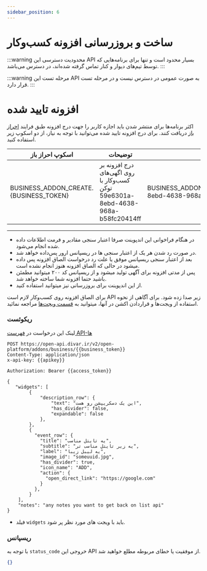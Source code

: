```yaml
---
sidebar_position: 6
---
```


# ساخت و بروزرسانی افزونه کسب‌و‌کار

:::warning محدودیت دسترسی
این API بسیار محدود است و تنها برای برنامه‌هایی که توسط تیم‌های دیوار و کنار تماس گرفته شده‌اند، در دسترس می‌باشد.
:::

:::warning مرحله تست
این API به صورت عمومی در دسترس نیست و در مرحله تست قرار دارد.
:::

# افزونه تایید شده

اکثر برنامه‌ها برای منتشر شدن باید اجازه کاربر را جهت درج افزونه طبق فرایند [احراز باز](/oauth) دریافت کنند.
برای درج افزونه تایید شده می‌توانید با توجه به نیاز، از دو اسکوپ زیر استفاده کنید.

| اسکوپ احراز باز                         | توضیحات                                                                           | مثال                                                       |
| --------------------------------------- | --------------------------------------------------------------------------------- | ---------------------------------------------------------- |
| BUSINESS_ADDON_CREATE.\{BUSINESS_TOKEN} | درج افزونه بر روی اگهی‌های کسب‌و‌کار با توکن 59e6301a-8ebd-4638-968a-b58fc20414ff | BUSINESS_ADDON_CREATE.59e6301a-8ebd-4638-968a-b58fc20414ff |

---

- در هنگام فراخوانی این اندپوینت صرفا اعتبار سنجی مقادیر و فرمت اطلاعات داده شده انجام می‌شود.
- در صورت رد شدن هر یک از اعتبار سنجی ها در ریسپانس ارور پس‌داده خواهد شد.
- بعد از اعتبار سنجی ریسپانس موفق یا علت رد درخواست الصاق افزونه پس داده میشود در حالی که الصاق افزونه هنوز انجام نشده است.
- پس از مدتی افزونه برای آگهی تولید میشود و از ریسپانس کد ۲۰۰ میتوانید مطمئن باشید حتما افزونه شما ساخته خواهد شد.
- از این اندپوینت برای بروزرسانی نیز میتوانید استفاده کنید.

برای الصاق افزونه روی کسب‌و‌کار لازم است
API
زیر صدا زده شود. برای آگاهی از نحوه استفاده از ویجت‌ها و قراردادن اکشن در آنها، میتوانید به [قسمت ویجت‌ها](/widgets) مراجعه نمائید.

### ریکوئست

لینک این درخواست در [فهرست API-ها](https://divar-ir.github.io/kenar-docs/api-doc/#tag/addons/POST/v2/open-platform/addons/business/{business_token})

```http request
POST https://open-api.divar.ir/v2/open-platform/addons/business/{{business_token}}
Content-Type: application/json
x-api-key: {{apikey}}

Authorization: Bearer {{access_token}}

{
   "widgets": [
        {
            "description_row": {
                "text": "این یک دسکریپشن رو هست",
                "has_divider": false,
                "expandable": false
            },
        },
        {
          "event_row": {
            "title": "یه تایتل مناسب",
            "subtitle": "یه زیر تایتل مناسب تر",
            "label": "یه لیبل زیبا",
            "image_id": "someuuid.jpg",
            "has_divider": true,
            "icon_name": "ADD",
            "action": {
              "open_direct_link": "https://google.com"
            }
          },
        }
    ],
    "notes": "any notes you want to get back on list api"
}
```

- فیلد `widgets` باید با ویجت های مورد نظر پر شود.

### ریسپانس

با توجه به `status_code` خروجی این API از موفقیت یا خطای مربوطه مطلع خواهید شد.

```json
{}
```
